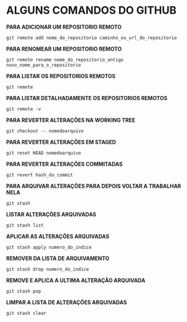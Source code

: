# ALGUNS COMANDOS DO GITHUB

**PARA ADICIONAR UM REPOSITORIO REMOTO**

```
git remote add nome_do_repositorio caminho_ou_url_do_repositorio
```

**PARA RENOMEAR UM REPOSITORIO REMOTO**

```
git remote rename nome_do_repositorio_antigo novo_nome_para_o_repositorio
```

**PARA LISTAR OS REPOSITORIOS REMOTOS**

```
git remote
```

**PARA LISTAR DETALHADAMENTE OS REPOSITORIOS REMOTOS**

```
git remote -v
```

**PARA REVERTER ALTERAÇÕES NA WORKING TREE**

```
git checkout -- nomedoarquivo
```

**PARA REVERTER ALTERAÇÕES EM STAGED**

```
git reset HEAD nomedoarquivo
```

**PARA REVERTER ALTERAÇÕES COMMITADAS**

```
git revert hash_do_commit
```

**PARA ARQUIVAR ALTERAÇÕES PARA DEPOIS VOLTAR A TRABALHAR NELA**

```
git stash
```

**LISTAR ALTERAÇÕES ARQUIVADAS**

```
git stash list
```

**APLICAR AS ALTERAÇÕES ARQUIVADAS**

```
git stash apply numero_do_indice
```

**REMOVER DA LISTA DE ARQUIVAMENTO**

```
git stash drop numero_do_indice
```

**REMOVE E APLICA A ULTIMA ALTERAÇÃO ARQUIVADA**

```
git stash pop
```

**LIMPAR A LISTA DE ALTERAÇÕES ARQUIVADAS**

```
git stash clear
```
